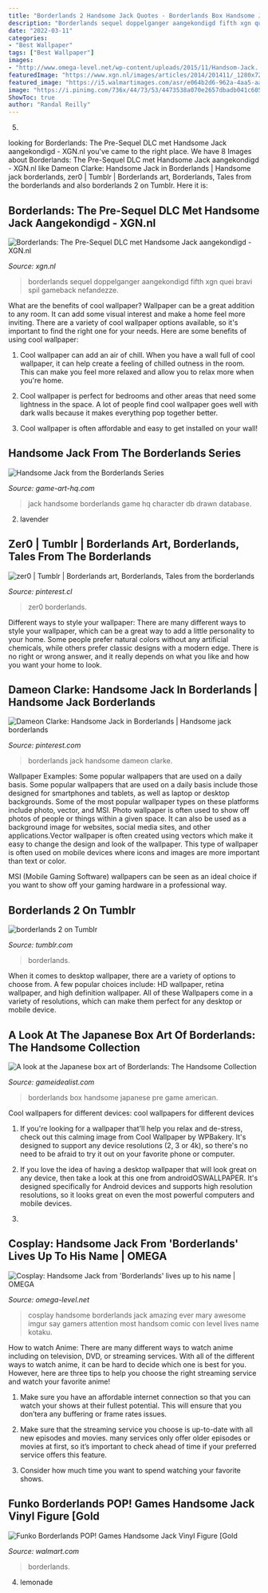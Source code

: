 ```yaml
---
title: "Borderlands 2 Handsome Jack Quotes - Borderlands Box Handsome Japanese Pre Game American"
description: "Borderlands sequel doppelganger aangekondigd fifth xgn quei bravi spil gameback nefandezze"
date: "2022-03-11"
categories:
- "Best Wallpaper"
tags: ["Best Wallpaper"]
images:
- "http://www.omega-level.net/wp-content/uploads/2015/11/Handsom-Jack..jpg"
featuredImage: "https://www.xgn.nl/images/articles/2014/201411/_1280x720_crop_center-center_82_line/borderlands-the-pre-sequel-dlc-handsome-jack-doppelganger-pack-aangekondigd-61199.jpg"
featured_image: "https://i5.walmartimages.com/asr/e064b2d6-962a-4aa5-aa3c-0742d84ed656.de5b2cee494ad0a03c4148bbdd58d586.jpeg"
image: "https://i.pinimg.com/736x/44/73/53/4473538a070e2657dbadb041c6052059--borderlands-art-video-games.jpg"
ShowToc: true
author: "Randal Reilly"
---
```



5.

	

		
looking for Borderlands: The Pre-Sequel DLC met Handsome Jack aangekondigd - XGN.nl you've came to the right place. We have 8 Images about Borderlands: The Pre-Sequel DLC met Handsome Jack aangekondigd - XGN.nl like Dameon Clarke: Handsome Jack in Borderlands | Handsome jack borderlands, zer0 | Tumblr | Borderlands art, Borderlands, Tales from the borderlands and also borderlands 2 on Tumblr. Here it is:
		
    
## Borderlands: The Pre-Sequel DLC Met Handsome Jack Aangekondigd - XGN.nl

<img loading=lazy src="https://www.xgn.nl/images/articles/2014/201411/_1280x720_crop_center-center_82_line/borderlands-the-pre-sequel-dlc-handsome-jack-doppelganger-pack-aangekondigd-61199.jpg" onerror="this.onerror=null;this.src='https://tse2.mm.bing.net/th?id=OIP.un8st7ANmvTBKzM9bsmmmAHaEK&amp;pid=15.1';" alt="Borderlands: The Pre-Sequel DLC met Handsome Jack aangekondigd - XGN.nl">

_Source: xgn.nl_

>borderlands sequel doppelganger aangekondigd fifth xgn quei bravi spil gameback nefandezze. 

	

What are the benefits of cool wallpaper?
Wallpaper can be a great addition to any room. It can add some visual interest and make a home feel more inviting. There are a variety of cool wallpaper options available, so it's important to find the right one for your needs. Here are some benefits of using cool wallpaper: 
1. Cool wallpaper can add an air of chill. When you have a wall full of cool wallpaper, it can help create a feeling of chilled outness in the room. This can make you feel more relaxed and allow you to relax more when you're home. 

2. Cool wallpaper is perfect for bedrooms and other areas that need some lightness in the space. A lot of people find cool wallpaper goes well with dark walls because it makes everything pop together better. 

3. Cool wallpaper is often affordable and easy to get installed on your wall!

    
## Handsome Jack From The Borderlands Series

<img loading=lazy src="http://www.game-art-hq.com/wp-content/uploads/2014/06/Handsome-Jack-in-the-GAHQ-DB-Art-by-yggdrassal.png" onerror="this.onerror=null;this.src='https://tse1.mm.bing.net/th?id=OIP.umG7jp3WKM7qprae4WU1RgHaNG&amp;pid=15.1';" alt="Handsome Jack from the Borderlands Series">

_Source: game-art-hq.com_

>jack handsome borderlands game hq character db drawn database. 

	

2. lavender 

    
## Zer0 | Tumblr | Borderlands Art, Borderlands, Tales From The Borderlands

<img loading=lazy src="https://i.pinimg.com/736x/44/73/53/4473538a070e2657dbadb041c6052059--borderlands-art-video-games.jpg" onerror="this.onerror=null;this.src='https://tse4.mm.bing.net/th?id=OIP.ydIFtX4ODXb-U-4kr8RabAHaKc&amp;pid=15.1';" alt="zer0 | Tumblr | Borderlands art, Borderlands, Tales from the borderlands">

_Source: pinterest.cl_

>zer0 borderlands. 

	

Different ways to style your wallpaper:
There are many different ways to style your wallpaper, which can be a great way to add a little personality to your home. Some people prefer natural colors without any artificial chemicals, while others prefer classic designs with a modern edge. There is no right or wrong answer, and it really depends on what you like and how you want your home to look.

    
## Dameon Clarke: Handsome Jack In Borderlands | Handsome Jack Borderlands

<img loading=lazy src="https://i.pinimg.com/736x/3e/ab/d4/3eabd47e64f0ba30d75f68062ac8c46c--borderlands-hangover.jpg" onerror="this.onerror=null;this.src='https://tse3.mm.bing.net/th?id=OIP.CL7aJd1qCPxBEaOHMiBTuQHaI3&amp;pid=15.1';" alt="Dameon Clarke: Handsome Jack in Borderlands | Handsome jack borderlands">

_Source: pinterest.com_

>borderlands jack handsome dameon clarke. 

	

Wallpaper Examples: Some popular wallpapers that are used on a daily basis.
Some popular wallpapers that are used on a daily basis include those designed for smartphones and tablets, as well as laptop or desktop backgrounds. Some of the most popular wallpaper types on these platforms include photo, vector, and MSI. 
Photo wallpaper is often used to show off photos of people or things within a given space. It can also be used as a background image for websites, social media sites, and other applications.Vector wallpaper is often created using vectors which make it easy to change the design and look of the wallpaper. This type of wallpaper is often used on mobile devices where icons and images are more important than text or color. 

MSI (Mobile Gaming Software) wallpapers can be seen as an ideal choice if you want to show off your gaming hardware in a professional way.

    
## Borderlands 2 On Tumblr

<img loading=lazy src="https://78.media.tumblr.com/9068588d8ddb8624655a3eb5c9d4afb2/tumblr_p10pvygAes1qjlq5eo5_500.gif" onerror="this.onerror=null;this.src='https://tse4.mm.bing.net/th?id=OIP.b4ZhNtdOXPQuF7spV-IP_AHaC9&amp;pid=15.1';" alt="borderlands 2 on Tumblr">

_Source: tumblr.com_

>borderlands. 

	

When it comes to desktop wallpaper, there are a variety of options to choose from. A few popular choices include: HD wallpaper, retina wallpaper, and high definition wallpaper. All of these Wallpapers come in a variety of resolutions, which can make them perfect for any desktop or mobile device. 

    
## A Look At The Japanese Box Art Of Borderlands: The Handsome Collection

<img loading=lazy src="https://ecx.images-amazon.com/images/I/91ZclZDYa2L.jpg" onerror="this.onerror=null;this.src='https://tse1.mm.bing.net/th?id=OIP.DUB2Po6hK8LXP1g1SbMEPgHaJS&amp;pid=15.1';" alt="A look at the Japanese box art of Borderlands: The Handsome Collection">

_Source: gameidealist.com_

>borderlands box handsome japanese pre game american. 

	

Cool wallpapers for different devices:
cool wallpapers for different devices 

1. If you're looking for a wallpaper that'll help you relax and de-stress, check out this calming image from Cool Wallpaper by WPBakery. It's designed to support any device resolutions (2, 3 or 4k), so there's no need to be afraid to try it out on your favorite phone or computer.

2. If you love the idea of having a desktop wallpaper that will look great on any device, then take a look at this one from androidOSWALLPAPER. It's designed specifically for Android devices and supports high resolution resolutions, so it looks great on even the most powerful computers and mobile devices.

3.

    
## Cosplay: Handsome Jack From &#039;Borderlands&#039; Lives Up To His Name | OMEGA

<img loading=lazy src="http://www.omega-level.net/wp-content/uploads/2015/11/Handsom-Jack..jpg" onerror="this.onerror=null;this.src='https://tse1.mm.bing.net/th?id=OIP.x7hrU9b3LPmPjbn7yTDlmwHaLH&amp;pid=15.1';" alt="Cosplay: Handsome Jack from &#039;Borderlands&#039; lives up to his name | OMEGA">

_Source: omega-level.net_

>cosplay handsome borderlands jack amazing ever mary awesome imgur say gamers attention most handsom comic con level lives name kotaku. 

	

How to watch Anime: There are many different ways to watch anime including on television, DVD, or streaming services.
With all of the different ways to watch anime, it can be hard to decide which one is best for you. However, here are three tips to help you choose the right streaming service and watch your favorite anime!
1. Make sure you have an affordable internet connection so that you can watch your shows at their fullest potential. This will ensure that you don’tera any buffering or frame rates issues.

2. Make sure that the streaming service you choose is up-to-date with all new episodes and movies. many services only offer older episodes or movies at first, so it’s important to check ahead of time if your preferred service offers this feature.

3. Consider how much time you want to spend watching your favorite shows.

    
## Funko Borderlands POP! Games Handsome Jack Vinyl Figure [Gold

<img loading=lazy src="https://i5.walmartimages.com/asr/e064b2d6-962a-4aa5-aa3c-0742d84ed656.de5b2cee494ad0a03c4148bbdd58d586.jpeg" onerror="this.onerror=null;this.src='https://tse2.mm.bing.net/th?id=OIP.NZ3pXTA8W0UuV8mOPp3qwAHaF6&amp;pid=15.1';" alt="Funko Borderlands POP! Games Handsome Jack Vinyl Figure [Gold">

_Source: walmart.com_

>borderlands. 

	

4. lemonade 

